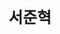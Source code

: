 ---
layout: page
title: 서준혁
description: Combined Master's and Ph.D
img: /assets/img/서준혁.jpg
importance: 12
category: current
---